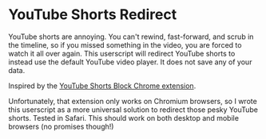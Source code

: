 # YouTube Shorts Redirect
YouTube shorts are annoying. You can't rewind, fast-forward, and scrub in the timeline, so if you missed something in the video, you are forced to watch it all over again. This userscript will redirect YouTube shorts to instead use the default YouTube video player. It does not save any of your data.

Inspired by the [YouTube Shorts Block Chrome extension](https://github.com/doma-itachi/Youtube-shorts-block/tree/master).

Unfortunately, that extension only works on Chromium browsers, so I wrote this userscript as a more universal solution to redirect those pesky YouTube shorts. Tested in Safari. This should work on both desktop and mobile browsers (no promises though!)